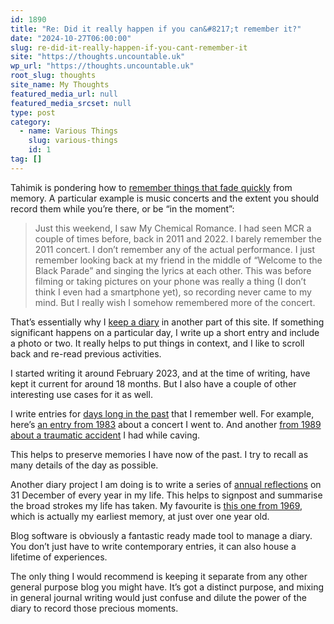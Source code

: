 ```yaml
---
id: 1890
title: "Re: Did it really happen if you can&#8217;t remember it?"
date: "2024-10-27T06:00:00"
slug: re-did-it-really-happen-if-you-cant-remember-it
site: "https://thoughts.uncountable.uk"
wp_url: "https://thoughts.uncountable.uk"
root_slug: thoughts
site_name: My Thoughts
featured_media_url: null
featured_media_srcset: null
type: post
category:
  - name: Various Things
    slug: various-things
    id: 1
tag: []
---
```



<p>Tahimik is pondering how to <a href="https://tahimik.com/journal/did-it-really-happen-if-you-cant-remember-it">remember things that fade quickly</a> from memory.  A particular example is music concerts and the extent you should record them while you&#8217;re there, or be &#8220;in the moment&#8221;:</p>



<blockquote class="wp-block-quote is-style-plain is-layout-flow wp-block-quote-is-layout-flow is-style-plain--17">
<p>Just this weekend, I saw My Chemical Romance. I had seen MCR a couple of times before, back in 2011 and 2022. I barely remember the 2011 concert. I don&#8217;t remember any of the actual performance. I just remember looking back at my friend in the middle of &#8220;Welcome to the Black Parade&#8221; and singing the lyrics at each other. This was before filming or taking pictures on your phone was really a thing (I don&#8217;t think I even had a smartphone yet), so recording never came to my mind. But I really wish I somehow remembered more of the concert.</p>
</blockquote>



<p>That&#8217;s essentially why I <a href="https://diary.uncountable.uk/">keep a diary</a> in another part of this site.  If something significant happens on a particular day, I write up a short entry and include a photo or two.  It really helps to put things in context, and I like to scroll back and re-read previous activities.</p>



<p>I started writing it around February 2023, and at the time of writing, have kept it current for around 18 months.  But I also have a couple of other interesting use cases for it as well.</p>



<p>I write entries for <a href="https://diary.uncountable.uk/series/past-days/">days long in the past</a> that I remember well.  For example, here&#8217;s <a href="https://diary.uncountable.uk/1983/05/the-damned-and-madness/">an entry from 1983</a> about a concert I went to.  And another <a href="https://diary.uncountable.uk/1989/04/caving-accident/">from 1989 about a traumatic accident</a> I had while caving.</p>



<p>This helps to preserve memories I have now of the past.  I try to recall as many details of the day as possible.</p>



<p>Another diary project I am doing is to write a series of <a href="https://diary.uncountable.uk/series/annual-reflection/">annual reflections</a> on 31 December of every year in my life.  This helps to signpost and summarise the broad strokes my life has taken.  My favourite is <a href="https://diary.uncountable.uk/1969/12/reflections-on-1969/">this one from 1969</a>, which is actually my earliest memory, at just over one year old.</p>



<p>Blog software is obviously a fantastic ready made tool to manage a diary.  You don&#8217;t just have to write contemporary entries, it can also house a lifetime of experiences.  </p>



<p>The only thing I would recommend is keeping it separate from any other general purpose blog you might have.  It&#8217;s got a distinct purpose, and mixing in general journal writing would just confuse and dilute the power of the diary to record those precious moments.</p>
